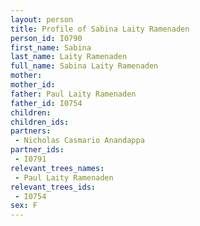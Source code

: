 ```yaml
---
layout: person
title: Profile of Sabina Laity Ramenaden
person_id: I0790
first_name: Sabina
last_name: Laity Ramenaden
full_name: Sabina Laity Ramenaden
mother: 
mother_id: 
father: Paul Laity Ramenaden
father_id: I0754
children:
children_ids:
partners:
 - Nicholas Casmario Anandappa
partner_ids:
 - I0791
relevant_trees_names:
 - Paul Laity Ramenaden
relevant_trees_ids:
 - I0754
sex: F
---
```


